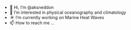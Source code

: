 - 👋 Hi, I’m @aksneddon
- 🌊 I’m interested in physical oceanography and climatology
- ☀️ I’m currently working on Marine Heat Waves
- 📫 How to reach me ...

<!---
aksneddon/aksneddon is a ✨ special ✨ repository because its `README.md` (this file) appears on your GitHub profile.
You can click the Preview link to take a look at your changes.
--->
